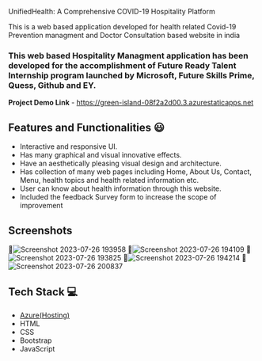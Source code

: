 UnifiedHealth: A Comprehensive COVID-19 Hospitality Platform

This is a web based application developed for health related Covid-19 Prevention managment and Doctor Consultation based website in india

### This web based Hospitality Managment application has been developed for the accomplishment of Future Ready Talent Internship program launched by Microsoft, Future Skills Prime, Quess, Github and EY.


**Project Demo Link** - https://green-island-08f2a2d00.3.azurestaticapps.net


## Features and Functionalities 😃

- Interactive and responsive UI.
- Has many graphical and visual innovative effects.
- Have an aesthetically pleasing visual design and architecture.
- Has collection of many web pages including Home, About Us, Contact, Menu, health topics and health related information etc.
- User can know about health information through this website.
- Included the feedback Survey form to increase the scope of improvement 

## Screenshots

 📸![Screenshot 2023-07-26 193958](https://github.com/GuthulaMAheshSaiNadh/Future_Ready_Talent_project/assets/132194033/62b4365a-79b6-4723-b0b4-8d00115ec5d4)
 📸![Screenshot 2023-07-26 194109](https://github.com/GuthulaMAheshSaiNadh/Future_Ready_Talent_project/assets/132194033/46dafb5c-b28f-4903-9d38-12bc907734de)
 📸![Screenshot 2023-07-26 193825](https://github.com/GuthulaMAheshSaiNadh/Future_Ready_Talent_project/assets/132194033/5fef4e99-ace3-4892-8650-b12a6bcd9884)
 📸![Screenshot 2023-07-26 194214](https://github.com/GuthulaMAheshSaiNadh/Future_Ready_Talent_project/assets/132194033/d9fe163f-88ab-47d4-8d6c-1e9016861fa6)
 📸![Screenshot 2023-07-26 200837](https://github.com/GuthulaMAheshSaiNadh/Future_Ready_Talent_project/assets/132194033/794f2c85-a43d-468c-8f9d-d6a97dc80575)



## Tech Stack 💻

- [Azure(Hosting)](https://azure.microsoft.com/en-in/features/azure-portal/)
- HTML
- CSS
- Bootstrap
- JavaScript
